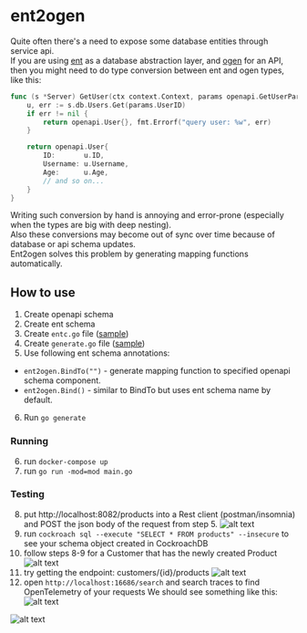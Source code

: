# ent2ogen

Quite often there's a need to expose some database entities through service api.\
If you are using [ent](https://github.com/ent/ent) as a database abstraction layer, and [ogen](https://github.com/ogen-go/ogen) for an API, then you might need to do type conversion between ent and ogen types, like this:

```go
func (s *Server) GetUser(ctx context.Context, params openapi.GetUserParams) (openapi.User, error) {
	u, err := s.db.Users.Get(params.UserID)
	if err != nil {
		return openapi.User{}, fmt.Errorf("query user: %w", err)
	}

	return openapi.User{
		ID:       u.ID,
		Username: u.Username,
		Age:      u.Age,
		// and so on...
	}
}
```

Writing such conversion by hand is annoying and error-prone (especially when the types are big with deep nesting).\
Also these conversions may become out of sync over time because of database or api schema updates.\
Ent2ogen solves this problem by generating mapping functions automatically.

## How to use

1. Create openapi schema
2. Create ent schema
3. Create ```entc.go``` file ([sample](example/ent/entc.go))
4. Create ```generate.go``` file ([sample](example/ent/generate.go))
5. Use following ent schema annotations:

* ```ent2ogen.BindTo("")``` - generate mapping function to specified openapi schema component.
* ```ent2ogen.Bind()``` - similar to BindTo but uses ent schema name by default.

6. Run ```go generate```

### Running
6. run `docker-compose up`
7. run `go run -mod=mod main.go`

### Testing
8. put http://localhost:8082/products into a Rest client (postman/insomnia) and POST the json body of the request from step 5.
![alt text](https://github.com/jamesw201/goent-otel-cockroach/blob/main/images/create-product.png?raw=true)
9. run `cockroach sql --execute "SELECT * FROM products" --insecure` to see your schema object created in CockroachDB
10. follow steps 8-9 for a Customer that has the newly created Product
![alt text](https://github.com/jamesw201/goent-otel-cockroach/blob/main/images/create-customer.png?raw=true)
11. try getting the endpoint: customers/{id}/products
![alt text](https://github.com/jamesw201/goent-otel-cockroach/blob/main/images/get-customer-products.png?raw=true)
12. open `http://localhost:16686/search` and search traces to find OpenTelemetry of your requests
We should see something like this: 
![alt text](https://github.com/jamesw201/goent-otel-cockroach/blob/main/images/opentelemetry.png?raw=true)

![alt text](https://github.com/jamesw201/goent-otel-cockroach/blob/main/images/otel-span.png?raw=true)
